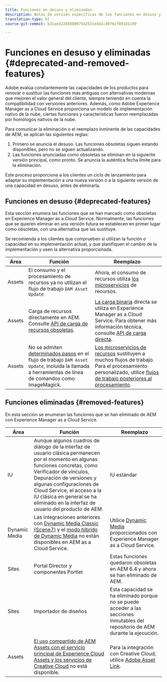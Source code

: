 ```yaml
---
title: Funciones en desuso y eliminadas
description: Notas de versión específicas de las funciones en desuso y eliminadas de Adobe Experience Manager as a Cloud Service.
translation-type: ht
source-git-commit: b31ae32285080075d2531edd2c4976cf801d1c89

---
```



# Funciones en desuso y eliminadas {#deprecated-and-removed-features}

Adobe evalúa constantemente las capacidades de los productos para renovar o sustituir las funciones más antiguas con alternativas modernas que mejoren el valor general del cliente, siempre teniendo en cuenta la compatibilidad con versiones anteriores. Además, como Adobe Experience Manager as a Cloud Service proporciona un modelo de implementación nativo de la nube, ciertas funciones y características fueron reemplazadas por homólogos nativos de la nube.

Para comunicar la eliminación o el reemplazo inminente de las capacidades de AEM, se aplican las siguientes reglas:

1. Primero se anuncia el desuso. Las funciones obsoletas siguen estando disponibles, pero no se siguen actualizando.
1. Las funciones anunciadas como obsoletas se eliminan en la siguiente versión principal, como pronto. Se anuncia la auténtica fecha límite para la eliminación.

Este proceso proporciona a los clientes un ciclo de lanzamiento para adaptar su implementación a una nueva versión o a la siguiente versión de una capacidad en desuso, antes de eliminarla.

## Funciones en desuso {#deprecated-features}

Esta sección enumera las funciones que se han marcado como obsoletas en Experience Manager as a Cloud Service. Normalmente, las funciones que se quieren eliminar en una versión futura se establecen en primer lugar como obsoletas, con una alternativa que las sustituye.

Se recomienda a los clientes que comprueben si utilizan la función o capacidad en su implementación actual, y que planifiquen el cambio de la implementación y usen la alternativa proporcionada.

| Área | Función | Reemplazo |
| ------------ | ------------------ | ----------- |
| Assets | El consumo y el procesamiento de recursos ya no utilizan el flujo de trabajo `DAM Asset Update` | Ahora, el consumo de recursos utiliza [los microservicios](/help/assets/asset-microservices-overview.md) de recursos. |
| Assets | Carga de recursos directamente en AEM. Consulte [API de carga de recursos obsoletas](/help/assets/developer-reference-material-apis.md#deprecated-asset-upload-api). | [La carga binaria](/help/assets/add-assets.md) directa se utiliza en Experience Manager as a Cloud Service. Para obtener más información técnica, consulte [API de carga directa](/help/assets/developer-reference-material-apis.md#overview-binary-upload). |
| Assets | No se admiten [determinados pasos](/help/assets/developer-reference-material-apis.md#post-processing-workflows-steps) en el flujo de trabajo `DAM Asset Update`, incluida la llamada a herramientas de línea de comandos como ImageMagick. | [Los microservicios de recursos](/help/assets/asset-microservices-overview.md) sustituyen a muchos flujos de trabajo. Para el procesamiento personalizado, utilice [flujos de trabajo posteriores al procesamiento](/help/assets/asset-microservices-configure-and-use.md#post-processing-workflows). |

## Funciones eliminadas {#removed-features}

En esta sección se enumeran las funciones que se han eliminado de AEM con Experience Manager as a Cloud Service.

| Área | Función | Reemplazo |
| ------------ | ------------------ | ----------- |
| IU | Aunque algunos cuadros de diálogo de la interfaz de usuario clásica permanecen por el momento en algunas funciones concretas, como Verificador de vínculos, Depuración de versiones y algunas configuraciones de Cloud Service, el acceso a la IU clásica en general se ha eliminado en la interfaz de usuario del producto de AEM. | IU estándar |
| Dynamic Media | Las integraciones anteriores con [Dynamic Media Classic (Scene7)](https://helpx.adobe.com/experience-manager/6-5/sites/administering/using/scene7.html) y el [modo híbrido de Dynamic Media](https://helpx.adobe.com/experience-manager/6-5/assets/using/config-dynamic.html) no están disponibles en AEM as a Cloud Service. | Utilice [Dynamic Media](/help/assets/dynamic-media/dynamic-media.md) proporcionados con Experience Manager as a Cloud Service. |
| Sites | Portal Director y componentes Portlet | Estas funciones quedaron obsoletas en AEM 6.4 y ahora se han eliminado de AEM. |
| Sites | Importador de diseños | Esta capacidad se ha eliminado porque no se puede acceder a las secciones inmutables del repositorio de AEM durante la ejecución. |
| Assets | [El uso compartido de AEM Assets con el servicio principal de Experience Cloud Assets y los servicios de Creative Cloud](https://docs.adobe.com/content/help/en/experience-manager-65/administering/integration/configure-assets-cc-integration.html) no está disponible. | Para la integración con Creative Cloud, utilice [Adobe Asset Link](https://helpx.adobe.com/es/enterprise/using/adobe-asset-link.html). |
